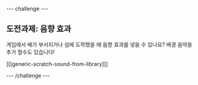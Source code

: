 \--- challenge \---

## 도전과제: 음향 효과

게임에서 배가 부서지거나 섬에 도착했을 때 음향 효과를 넣을 수 있나요? 배경 음악을 추가 할수도 있습니다!

[[[generic-scratch-sound-from-library]]]

\--- /challenge \---